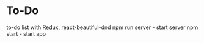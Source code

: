 # To-Do
to-do list with Redux, react-beautiful-dnd
npm run server - start server
npm start - start app
